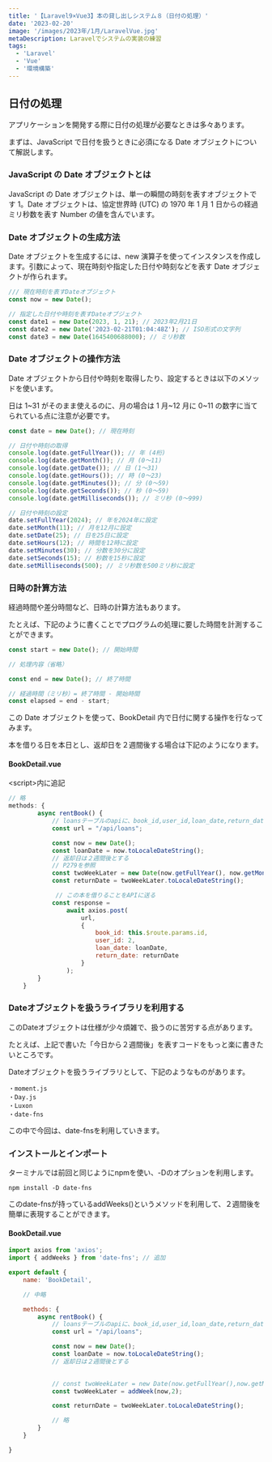 ```yaml
---
title: '【Laravel9×Vue3】本の貸し出しシステム８（日付の処理）'
date: '2023-02-20'
image: '/images/2023年/1月/LaravelVue.jpg'
metaDescription: Laravelでシステムの実装の練習
tags:
  - 'Laravel'
  - 'Vue'
  - '環境構築'
---
```


## 日付の処理

アプリケーションを開発する際に日付の処理が必要なときは多々あります。

まずは、JavaScript で日付を扱うときに必須になる Date オブジェクトについて解説します。

### JavaScript の Date オブジェクトとは

JavaScript の Date オブジェクトは、単一の瞬間の時刻を表すオブジェクトです 1。Date オブジェクトは、協定世界時 (UTC) の 1970 年 1 月 1 日からの経過ミリ秒数を表す Number の値を含んでいます。

### Date オブジェクトの生成方法

Date オブジェクトを生成するには、new 演算子を使ってインスタンスを作成します。引数によって、現在時刻や指定した日付や時刻などを表す Date オブジェクトが作られます。

```javascript
/// 現在時刻を表すDateオブジェクト
const now = new Date();

// 指定した日付や時刻を表すDateオブジェクト
const date1 = new Date(2023, 1, 21); // 2023年2月21日
const date2 = new Date('2023-02-21T01:04:48Z'); // ISO形式の文字列
const date3 = new Date(1645400688000); // ミリ秒数
```

### Date オブジェクトの操作方法

Date オブジェクトから日付や時刻を取得したり、設定するときは以下のメソッドを使います。

日は 1~31 がそのまま使えるのに、月の場合は 1 月~12 月に 0~11 の数字に当てられている点に注意が必要です。

```javascript
const date = new Date(); // 現在時刻

// 日付や時刻の取得
console.log(date.getFullYear()); // 年 (4桁)
console.log(date.getMonth()); // 月 (0～11)
console.log(date.getDate()); // 日 (1～31)
console.log(date.getHours()); // 時 (0～23)
console.log(date.getMinutes()); // 分 (0～59)
console.log(date.getSeconds()); // 秒 (0～59)
console.log(date.getMilliseconds()); // ミリ秒 (0～999)

// 日付や時刻の設定
date.setFullYear(2024); // 年を2024年に設定
date.setMonth(11); // 月を12月に設定
date.setDate(25); // 日を25日に設定
date.setHours(12); // 時間を12時に設定
date.setMinutes(30); // 分数を30分に設定
date.setSeconds(15); // 秒数を15秒に設定
date.setMilliseconds(500); // ミリ秒数を500ミリ秒に設定
```

### 日時の計算方法

経過時間や差分時間など、日時の計算方法もあります。

たとえば、下記のように書くことでプログラムの処理に要した時間を計測することができます。

```javascript
const start = new Date(); // 開始時間

// 処理内容（省略）

const end = new Date(); // 終了時間

// 経過時間（ミリ秒）= 終了時間 - 開始時間
const elapsed = end - start;
```

この Date オブジェクトを使って、BookDetail 内で日付に関する操作を行なってみます。

本を借りる日を本日とし、返却日を２週間後する場合は下記のようになります。

#### BookDetail.vue

<bold>&lt;script&gt;</bold>内に追記

```javascript
// 略
methods: {
        async rentBook() {
            // loansテーブルのapiに、book_id,user_id,loan_date,return_dateを送信する処理
            const url = "/api/loans";

            const now = new Date();
            const loanDate = now.toLocaleDateString();
            // 返却日は２週間後とする
            // P279を参照
            const twoWeekLater = new Date(now.getFullYear(), now.getMonth(), now.getDate() + 14);
            const returnDate = twoWeekLater.toLocaleDateString();

             // この本を借りることをAPIに送る
            const response =
                await axios.post(
                    url,
                    {
                        book_id: this.$route.params.id,
                        user_id: 2,
                        loan_date: loanDate,
                        return_date: returnDate
                    }
                );
        }
    }
```
### Dateオブジェクトを扱うライブラリを利用する

このDateオブジェクトは仕様が少々煩雑で、扱うのに苦労する点があります。

たとえば、上記で書いた「今日から２週間後」を表すコードをもっと楽に書きたいところです。

Dateオブジェクトを扱うライブラリとして、下記のようなものがあります。

```
・moment.js
・Day.js
・Luxon
・date-fns
```

この中で今回は、<bold>date-fns</bold>を利用していきます。

### インストールとインポート
ターミナルでは前回と同じようにnpmを使い、-Dのオプションを利用します。

```terminal
npm install -D date-fns
```

このdate-fnsが持っているaddWeeks()というメソッドを利用して、２週間後を簡単に表現することができます。


#### BookDetail.vue

```javascript
import axios from 'axios';
import { addWeeks } from 'date-fns'; // 追加

export default {
    name: 'BookDetail',

    // 中略

    methods: {
        async rentBook() {
            // loansテーブルのapiに、book_id,user_id,loan_date,return_dateを送信する処理
            const url = "/api/loans";

            const now = new Date();
            const loanDate = now.toLocaleDateString();
            // 返却日は２週間後とする
            

            // const twoWeekLater = new Date(now.getFullYear(),now.getMonth(),now.getDate()+14);
            const twoWeekLater = addWeek(now,2);

            const returnDate = twoWeekLater.toLocaleDateString();

            // 略
        }
    }

}
```

